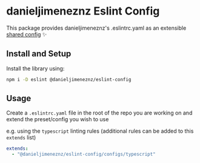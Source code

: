 # danieljimeneznz Eslint Config

This package provides danieljimeneznz's .eslintrc.yaml as an extensible [shared config](https://eslint.org/docs/developer-guide/shareable-configs) :sparkles:

## Install and Setup

Install the library using:

```sh
npm i -D eslint @danieljimeneznz/eslint-config
```

## Usage

Create a `.eslintrc.yaml` file in the root of the repo you are working on and extend the preset/config you wish to use

e.g. using the `typescript` linting rules (additional rules can be added to this `extends` list)

```yaml
extends:
  - "@danieljimeneznz/eslint-config/configs/typescript"
```
